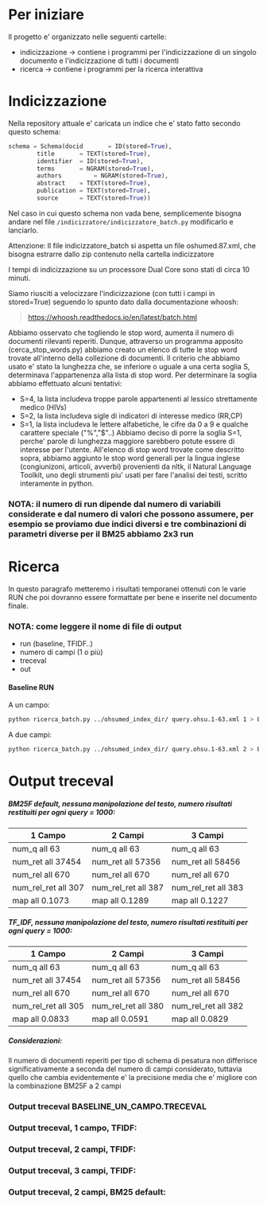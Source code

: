 Per iniziare
============

Il progetto e' organizzato nelle seguenti cartelle:
* indicizzazione -> contiene i programmi per l'indicizzazione di un singolo documento e l'indicizzazione di tutti i documenti
* ricerca -> contiene i programmi per la ricerca interattiva

Indicizzazione
==============

Nella repository attuale e' caricata un indice che e' stato fatto secondo questo schema:

```python
schema = Schema(docid      	= ID(stored=True),
		title      	= TEXT(stored=True),
		identifier	= ID(stored=True),
		terms 		= NGRAM(stored=True),
		authors      	= NGRAM(stored=True),
		abstract 	= TEXT(stored=True),
		publication	= TEXT(stored=True),
		source 		= TEXT(stored=True))

```

Nel caso in cui questo schema non vada bene, semplicemente bisogna andare nel
file ```/indicizzatore/indicizzatore_batch.py``` modificarlo e lanciarlo.

Attenzione: Il file indicizzatore_batch si aspetta un file oshumed.87.xml, che
bisogna estrarre dallo zip contenuto nella cartella indicizzatore

I tempi di indicizzazione su un processore Dual Core sono stati di circa 10 minuti.

Siamo riusciti a velocizzare l'indicizzazione (con tutti i campi in stored=True) seguendo lo spunto dato dalla documentazione whoosh:
> https://whoosh.readthedocs.io/en/latest/batch.html

Abbiamo osservato che togliendo le stop word, aumenta il numero di documenti rilevanti reperiti.
Dunque, attraverso un programma apposito (cerca_stop_words.py) abbiamo creato un elenco di tutte le stop word trovate all'interno della collezione di documenti. Il criterio che abbiamo usato e' stato la lunghezza che, se inferiore o uguale a una certa soglia S, determinava l'appartenenza alla lista di stop word.
Per determinare la soglia abbiamo effettuato alcuni tentativi:
* S=4, la lista includeva troppe parole appartenenti al lessico strettamente medico (HIVs)
* S=2, la lista includeva sigle di indicatori di interesse medico (RR,CP)
* S=1, la lista includeva le lettere alfabetiche, le cifre da 0 a 9 e qualche carattere speciale ("%","$"..)
Abbiamo deciso di porre la soglia S=1, perche' parole di lunghezza maggiore sarebbero potute essere di interesse per l'utente.
All'elenco di stop word trovate come descritto sopra, abbiamo aggiunto le stop word generali per la lingua inglese (congiunizoni, articoli, avverbi) provenienti da nltk, il Natural Language Toolkit, uno degli strumenti piu' usati per fare l'analisi dei testi, scritto interamente in python.



### NOTA: il numero di run dipende dal numero di variabili considerate e dal numero di valori che possono assumere, per esempio se proviamo due indici diversi e tre combinazioni di parametri diverse per il BM25 abbiamo 2x3 run

Ricerca
=======

In questo paragrafo metteremo i risultati temporanei ottenuti con le varie RUN che poi dovranno essere formattate per bene e inserite nel documento finale.

### NOTA: come leggere il nome di file di output
* run (baseline, TFIDF..)
* numero di campi (1 o più)
* treceval
* out

#### Baseline RUN
A un campo:
```bash
python ricerca_batch.py ../ohsumed_index_dir/ query.ohsu.1-63.xml 1 > BASELINE_UN_CAMPO.RUN
```

A due campi:
```bash
python ricerca_batch.py ../ohsumed_index_dir/ query.ohsu.1-63.xml 2 > BASELINE_DUE_CAMPI.RUN
```

Output treceval
===============

##### BM25F default, nessuna manipolazione del testo, numero risultati restituiti per ogni query = 1000:

|              1 Campo             |              2 Campi             |              3 Campi             |
|----------------------------------|----------------------------------|----------------------------------|
| num_q              all    63     | num_q              all    63     | num_q              all    63     |
| num_ret            all    37454  | num_ret            all    57356  | num_ret            all    58456  |
| num_rel            all    670    | num_rel            all    670    | num_rel            all    670    |
| num_rel_ret        all    307    | num_rel_ret        all    387    | num_rel_ret        all    383    |
| map                all    0.1073 | map                all    0.1289 | map                all    0.1227 |


##### TF_IDF, nessuna manipolazione del testo, numero risultati restituiti per ogni query = 1000:

|              1 Campo             |              2 Campi             |              3 Campi             |
|----------------------------------|----------------------------------|----------------------------------|
| num_q              all    63     | num_q              all    63     | num_q              all    63     |
| num_ret            all    37454  | num_ret            all    57356  | num_ret            all    58456  |
| num_rel            all    670    | num_rel            all    670    | num_rel            all    670    |
| num_rel_ret        all    305    | num_rel_ret        all    380    | num_rel_ret        all    382    |
| map                all    0.0833 | map                all    0.0591 | map                all    0.0829 |

##### Considerazioni:
Il numero di documenti reperiti per tipo di schema di pesatura non differisce significativamente a seconda del numero di campi considerato, tuttavia quello che cambia evidentemente e' la precisione media che e' migliore con la combinazione BM25F a 2 campi



### Output treceval BASELINE_UN_CAMPO.TRECEVAL
### Output treceval, 1 campo, TFIDF:
### Output treceval, 2 campi, TFIDF:
### Output treceval, 3 campi, TFIDF:
### Output treceval, 2 campi, BM25 default:
